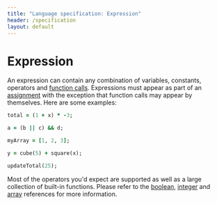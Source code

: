 ```yaml
---
title: "Language specification: Expression"
header: /specification
layout: default
---
```

# Expression

An expression can contain any combination of variables, constants,
operators and [function calls](function). Expressions must appear as part of an
[assignment](assignment) with the exception that function calls may appear by
themselves. Here are some examples:

```ruby
total = (1 + x) * -3;

a = (b || c) && d;

myArray = [1, 2, 3];

y = cube(5) + square(x);

updateTotal(25);
```

Most of the operators you'd expect are supported as well as a large collection
of built-in functions. Please refer to the [boolean](../library/boolean),
[integer](../library/integer) and [array](../library/array) references for
more information.
